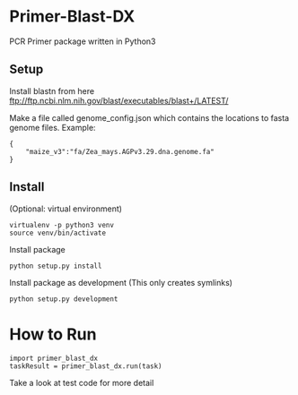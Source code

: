 # Primer-Blast-DX

PCR Primer package written in Python3

## Setup
Install blastn from here
ftp://ftp.ncbi.nlm.nih.gov/blast/executables/blast+/LATEST/

Make a file called genome_config.json which contains the locations to fasta genome files.
Example:
```
{
    "maize_v3":"fa/Zea_mays.AGPv3.29.dna.genome.fa"
}
```

## Install
(Optional: virtual environment)
```
virtualenv -p python3 venv
source venv/bin/activate
```

Install package
```
python setup.py install
```

Install package as development (This only creates symlinks)
```
python setup.py development
```

# How to Run
```
import primer_blast_dx
taskResult = primer_blast_dx.run(task)
```

Take a look at test code for more detail
